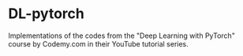 # DL-pytorch

Implementations of the codes from the "Deep Learning with PyTorch" course by Codemy.com in their YouTube tutorial series.
